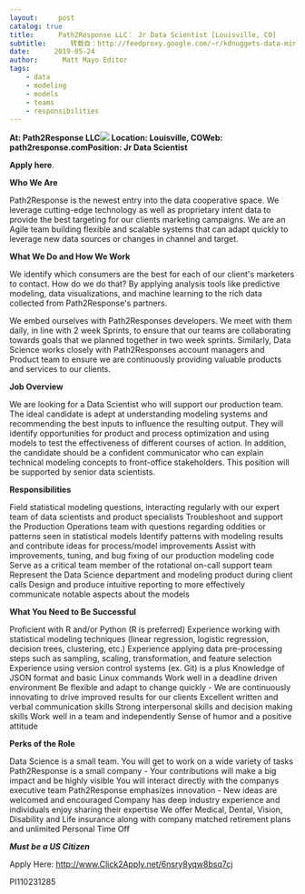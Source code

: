 ```yaml
---
layout:     post
catalog: true
title:      Path2Response LLC： Jr Data Scientist [Louisville, CO]
subtitle:      转载自：http://feedproxy.google.com/~r/kdnuggets-data-mining-analytics/~3/yKjRmhp3tu0/05-24-path2response-data-scientist.html
date:      2019-05-24
author:      Matt Mayo Editor
tags:
    - data
    - modeling
    - models
    - teams
    - responsibilities
---
```


**At: Path2Response LLC**![](https://pbs.twimg.com/profile_images/638476348244144128/L8omqqQF_400x400.png)
**Location: Louisville, CO****Web: path2response.com****Position: Jr Data Scientist**

**Apply here**.

**Who We Are**

Path2Response is the newest entry into the data cooperative space. We leverage cutting-edge technology as well as proprietary intent data to provide the best targeting for our clients marketing campaigns. We are an Agile team building flexible and scalable systems that can adapt quickly to leverage new data sources or changes in channel and target.

**What We Do and How We Work**

We identify which consumers are the best for each of our client's marketers to contact. How do we do that? By applying analysis tools like predictive modeling, data visualizations, and machine learning to the rich data collected from Path2Response's partners.

We embed ourselves with Path2Responses developers. We meet with them daily, in line with 2 week Sprints, to ensure that our teams are collaborating towards goals that we planned together in two week sprints. Similarly, Data Science works closely with Path2Responses account managers and Product team to ensure we are continuously providing valuable products and services to our clients.

**Job Overview**

We are looking for a Data Scientist who will support our production team. The ideal candidate is adept at understanding modeling systems and recommending the best inputs to influence the resulting output. They will identify opportunities for product and process optimization and using models to test the effectiveness of different courses of action. In addition, the candidate should be a confident communicator who can explain technical modeling concepts to front-office stakeholders. This position will be supported by senior data scientists.

**Responsibilities**

Field statistical modeling questions, interacting regularly with our expert team of data scientists and product specialists
Troubleshoot and support the Production Operations team with questions regarding oddities or patterns seen in statistical models
Identify patterns with modeling results and contribute ideas for process/model improvements
Assist with improvements, tuning, and bug fixing of our production modeling code
Serve as a critical team member of the rotational on-call support team
Represent the Data Science department and modeling product during client calls
Design and produce intuitive reporting to more effectively communicate notable aspects about the models

**What You Need to Be Successful**

Proficient with R and/or Python (R is preferred)
Experience working with statistical modeling techniques (linear regression, logistic regression, decision trees, clustering, etc.)
Experience applying data pre-processing steps such as sampling, scaling, transformation, and feature selection
Experience using version control systems (ex. Git) is a plus
Knowledge of JSON format and basic Linux commands
Work well in a deadline driven environment
Be flexible and adapt to change quickly - We are continuously innovating to drive improved results for our clients
Excellent written and verbal communication skills
Strong interpersonal skills and decision making skills
Work well in a team and independently
Sense of humor and a positive attitude

**Perks of the Role**

Data Science is a small team. You will get to work on a wide variety of tasks
Path2Response is a small company - Your contributions will make a big impact and be highly visible
You will interact directly with the companys executive team
Path2Response emphasizes innovation - New ideas are welcomed and encouraged
Company has deep industry experience and individuals enjoy sharing their expertise
We offer Medical, Dental, Vision, Disability and Life insurance along with company matched retirement plans and unlimited Personal Time Off

*****Must be a US Citizen*****

Apply Here: http://www.Click2Apply.net/6nsry8yqw8bsq7cj

PI110231285
